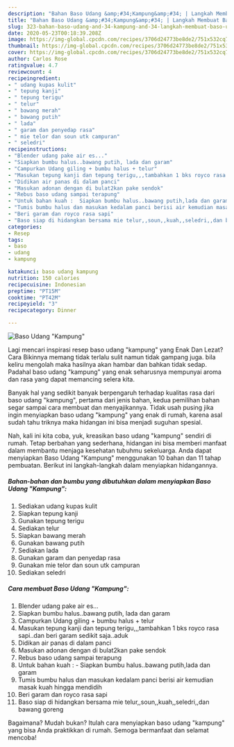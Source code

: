 ```yaml
---
description: "Bahan Baso Udang &amp;#34;Kampung&amp;#34; | Langkah Membuat Baso Udang &amp;#34;Kampung&amp;#34; Yang Bisa Manjain Lidah"
title: "Bahan Baso Udang &amp;#34;Kampung&amp;#34; | Langkah Membuat Baso Udang &amp;#34;Kampung&amp;#34; Yang Bisa Manjain Lidah"
slug: 323-bahan-baso-udang-and-34-kampung-and-34-langkah-membuat-baso-udang-and-34-kampung-and-34-yang-bisa-manjain-lidah
date: 2020-05-23T00:18:39.208Z
image: https://img-global.cpcdn.com/recipes/3706d24773be8de2/751x532cq70/baso-udang-kampung-foto-resep-utama.jpg
thumbnail: https://img-global.cpcdn.com/recipes/3706d24773be8de2/751x532cq70/baso-udang-kampung-foto-resep-utama.jpg
cover: https://img-global.cpcdn.com/recipes/3706d24773be8de2/751x532cq70/baso-udang-kampung-foto-resep-utama.jpg
author: Carlos Rose
ratingvalue: 4.7
reviewcount: 4
recipeingredient:
- " udang kupas kulit"
- " tepung kanji"
- " tepung terigu"
- " telur"
- " bawang merah"
- " bawang putih"
- " lada"
- " garam dan penyedap rasa"
- " mie telor dan soun utk campuran"
- " seledri"
recipeinstructions:
- "Blender udang pake air es..."
- "Siapkan bumbu halus..bawang putih, lada dan garam"
- "Campurkan Udang giling + bumbu halus + telur"
- "Masukan tepung kanji dan tepung terigu,,,tambahkan 1 bks royco rasa sapi..dan beri garam sedikit saja..aduk"
- "Didikan air panas di dalam panci"
- "Masukan adonan dengan di bulat2kan pake sendok"
- "Rebus baso udang sampai terapung"
- "Untuk bahan kuah :  Siapkan bumbu halus..bawang putih,lada dan garam"
- "Tumis bumbu halus dan masukan kedalam panci berisi air kemudian masak kuah hingga mendidih"
- "Beri garam dan royco rasa sapi"
- "Baso siap di hidangkan bersama mie telur,,soun,,kuah,,seledri,,dan bawang goreng"
categories:
- Resep
tags:
- baso
- udang
- kampung

katakunci: baso udang kampung 
nutrition: 150 calories
recipecuisine: Indonesian
preptime: "PT15M"
cooktime: "PT42M"
recipeyield: "3"
recipecategory: Dinner

---
```



![Baso Udang &#34;Kampung&#34;](https://img-global.cpcdn.com/recipes/3706d24773be8de2/751x532cq70/baso-udang-kampung-foto-resep-utama.jpg)

Lagi mencari inspirasi resep baso udang &#34;kampung&#34; yang Enak Dan Lezat? Cara Bikinnya memang tidak terlalu sulit namun tidak gampang juga. bila keliru mengolah maka hasilnya akan hambar dan bahkan tidak sedap. Padahal baso udang &#34;kampung&#34; yang enak seharusnya mempunyai aroma dan rasa yang dapat memancing selera kita.



Banyak hal yang sedikit banyak berpengaruh terhadap kualitas rasa dari baso udang &#34;kampung&#34;, pertama dari jenis bahan, kedua pemilihan bahan segar sampai cara membuat dan menyajikannya. Tidak usah pusing jika ingin menyiapkan baso udang &#34;kampung&#34; yang enak di rumah, karena asal sudah tahu triknya maka hidangan ini bisa menjadi suguhan spesial.


Nah, kali ini kita coba, yuk, kreasikan baso udang &#34;kampung&#34; sendiri di rumah. Tetap berbahan yang sederhana, hidangan ini bisa memberi manfaat dalam membantu menjaga kesehatan tubuhmu sekeluarga. Anda dapat menyiapkan Baso Udang &#34;Kampung&#34; menggunakan 10 bahan dan 11 tahap pembuatan. Berikut ini langkah-langkah dalam menyiapkan hidangannya.

<!--inarticleads1-->

##### Bahan-bahan dan bumbu yang dibutuhkan dalam menyiapkan Baso Udang &#34;Kampung&#34;:

1. Sediakan  udang kupas kulit
1. Siapkan  tepung kanji
1. Gunakan  tepung terigu
1. Sediakan  telur
1. Siapkan  bawang merah
1. Gunakan  bawang putih
1. Sediakan  lada
1. Gunakan  garam dan penyedap rasa
1. Gunakan  mie telor dan soun utk campuran
1. Sediakan  seledri




<!--inarticleads2-->

##### Cara membuat Baso Udang &#34;Kampung&#34;:

1. Blender udang pake air es...
1. Siapkan bumbu halus..bawang putih, lada dan garam
1. Campurkan Udang giling + bumbu halus + telur
1. Masukan tepung kanji dan tepung terigu,,,tambahkan 1 bks royco rasa sapi..dan beri garam sedikit saja..aduk
1. Didikan air panas di dalam panci
1. Masukan adonan dengan di bulat2kan pake sendok
1. Rebus baso udang sampai terapung
1. Untuk bahan kuah :  - Siapkan bumbu halus..bawang putih,lada dan garam
1. Tumis bumbu halus dan masukan kedalam panci berisi air kemudian masak kuah hingga mendidih
1. Beri garam dan royco rasa sapi
1. Baso siap di hidangkan bersama mie telur,,soun,,kuah,,seledri,,dan bawang goreng




Bagaimana? Mudah bukan? Itulah cara menyiapkan baso udang &#34;kampung&#34; yang bisa Anda praktikkan di rumah. Semoga bermanfaat dan selamat mencoba!
